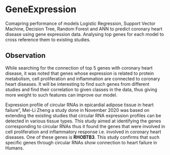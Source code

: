 # GeneExpression

Comapring performance of models Logistic Regression, Support Vector Machine, Decision Tree, Random Forest and ANN to predict coronary heart disease using gene expression data. Analysing top genes for each model to cross reference them to existing studies.

## Observation

While searching for the connection of top 5 genes with coronary heart disease, it was noted that genes whose expression is related to protein metabolism, cell proliferation and inflammation are connected to coronary heart diseases. It will be interesting to find such genes from different studies and find their correlation to given classes in the data, thus giving more weight to such features can improve our model. </br>

Expression profile of circular RNAs in epicardial adipose tissue in heart failure”, Mei-Li Zheng a study done in November 2020 was based on  extending the existing studies that circular RNA expression profiles can be detected in various tissue types. This study aimed at identifying the genes corresponding to circular RNAs thus it found the genes that were involved in cell proliferation and inflammatory response i.e. involved in coronary heart diseases. One of these genes is **RHOBTB3**. This study confirms that such specific genes through circular RNAs show connection to heart failure in Humans.

